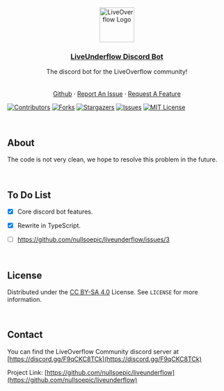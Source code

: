 <!--
This README.md template was NOT orginally created by me(ATXLtheAxolotl#2134) (whom was inspired by notbeer)! This is a fork of:
https://github.com/othneildrew/Best-README-Template
-->


<!-- PROJECT LOGO -->
<br />
<p align="center">
<a href="https://github.com/nullsoepic/liveunderflow">
    <img src="https://yt3.ggpht.com/ytc/AMLnZu8gDqmPezdXMDI1k183oQeknA_V4ZDb6FQPo39PVg=s88-c-k-c0x00ffffff-no-rj" alt="LiveOverflow Logo" width="80" height="80">
  </a>
  <h3 align="center"><u>LiveUnderflow Discord Bot</u></h3>

  <p align="center">
    The discord bot for the LiveOverflow community!
    <br />
    <br />
    <br />
    <a href="https://github.com/nullsoepic/liveunderflow">Github</a>
    ·
    <a href="https://github.com/nullsoepic/liveunderflow/issues/new">Report An Issue</a>
    ·
    <a href="https://github.com/nullsoepic/liveunderflow/issues/new">Request A Feature</a>
  </p>
</p>

  [![Contributors][contributors-shield]][contributors-url]
  [![Forks][forks-shield]][forks-url]
  [![Stargazers][stars-shield]][stars-url]
  [![Issues][issues-shield]][issues-url]
  [![MIT License][license-shield]][license-url]
  
<!-- ABOUT -->
<br />

## About

The code is not very clean, we hope to resolve this problem in the future.


<!-- TO DO -->
<br />

## To Do List

- [X] Core discord bot features.
- [X] Rewrite in TypeScript.
- [ ] https://github.com/nullsoepic/liveunderflow/issues/3


<!-- LICENSE -->
<br />

## License

Distributed under the [CC BY-SA 4.0](http://creativecommons.org/licenses/by-sa/4.0/?ref=chooser-v1) License. See `LICENSE` for more information.

<!-- CONTACT -->
<br />

## Contact

You can find the LiveOverflow Community discord server at [https://discord.gg/F9qCKC8TCk](https://discord.gg/F9qCKC8TCk)

Project Link: [https://github.com/nullsoepic/liveunderflow](https://github.com/nullsoepic/liveunderflow)

[contributors-shield]: https://img.shields.io/github/contributors/nullsoepic/liveunderflow.svg?style=for-the-badge
[contributors-url]: https://github.com/nullsoepic/liveunderflow/graphs/contributors
[forks-shield]: https://img.shields.io/github/forks/nullsoepic/liveunderflow.svg?style=for-the-badge
[forks-url]: https://github.com/nullsoepic/liveunderflow/network/members
[stars-shield]: https://img.shields.io/github/stars/nullsoepic/liveunderflow.svg?style=for-the-badge
[stars-url]: https://github.com/nullsoepic/liveunderflow/stargazers
[issues-shield]: https://img.shields.io/github/issues/nullsoepic/liveunderflow.svg?style=for-the-badge
[issues-url]: https://github.com/nullsoepic/liveunderflow
[license-shield]: https://img.shields.io/github/license/nullsoepic/liveunderflow.svg?style=for-the-badge
[license-url]: https://github.com/nullsoepic/liveunderflow/blob/main/LICENSE.MD
